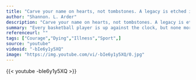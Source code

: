 ```yaml
---
title: "Carve your name on hearts, not tombstones. A legacy is etched into the minds of others and the stories they share about you."
author: "Shannon. L. Arder"
description: "Carve your name on hearts, not tombstones. A legacy is etched into the minds of others and the stories they share about you. - Shannon. L. Arder quotes from GetInspired365.com"
summary: "Every basketball player is up against the clock, but none more so than the brave young woman Steve Hartman and thousands of others watched in action."
referenceurl: ""
tags: ["Courage","Dying","Illness","Sport",]
source: "youtube"
videoid: "-bIe6y1y5XQ"
image: "https://img.youtube.com/vi/-bIe6y1y5XQ/0.jpg"
---
```


{{< youtube -bIe6y1y5XQ >}}

